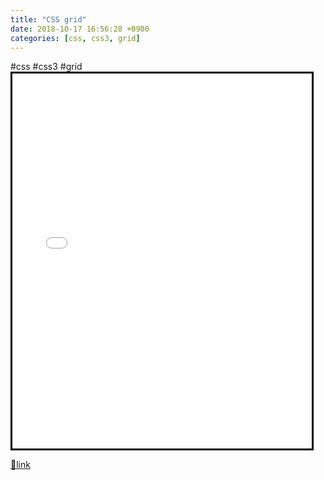 ```yaml
---
title: "CSS grid"
date: 2018-10-17 16:56:28 +0900
categories: [css, css3, grid]
---
```


#css #css3 #grid<iframe frameborder="3" height="600" src="/web_work/doc/CSS/grid/index.html" style="border-width: 3px; border-style: solid; border-color: rgb(0, 0, 0);" width="95%"></iframe>  



[🔗link](http://www.mins01.com/mh/tech/read/1206)